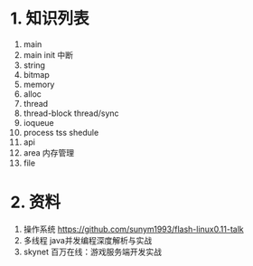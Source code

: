 # 1. 知识列表
1. main
2. main init 中断
3. string
4. bitmap
5. memory
6. alloc
7. thread
8. thread-block thread/sync
9. ioqueue
10. process tss shedule
11. api
12. area 内存管理
13. file 

# 2. 资料
1. 操作系统 https://github.com/sunym1993/flash-linux0.11-talk  
2. 多线程 java并发编程深度解析与实战
3. skynet 百万在线：游戏服务端开发实战
